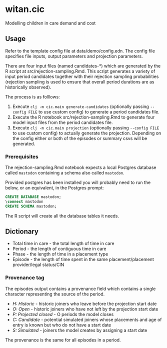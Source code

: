 # witan.cic
Modelling children in care demand and cost

## Usage

Refer to the template config file at data/demo/config.edn. The config file specifies file inputs, output parameters and projection parameters.

There are four input files (named candidates-*) which are generated by the R script at src/rejection-sampling.Rmd. This script generates a variety of input period candidates together with their rejection sampling probabilities (rejection sampling is used to ensure that overall period durations are as historically observed).

The process is as folllows:

1. Execute `clj -m cic.main generate-candidates` (optionally passing `--config FILE` to use custom config) to generate a period candidates file.
2. Execute the R notebook src/rejection-sampling.Rmd to generate four model input files from the period candidates file.
3. Execute `clj -m cic.main projection` (optionally passing `--config FILE` to use custom config) to actually generate the projection. Depending on the config either or both of the episodes or summary csvs will be generated.

### Prerequisites

The rejection-sampling.Rmd notebook expects a local Postgres database called `mastodon` containing a schema also called `mastodon`.

Provided postgres has been installed you will probably need to run the below, or an equivalent, in the Postgres prompt:

```SQL
CREATE DATABASE mastodon;
\connect mastodon
CREATE SCHEMA mastodon;
```

The R script will create all the database tables it needs.

## Dictionary

- Total time in care - the total length of time in care
- Period - the length of contiguous time in care
- Phase - the length of time in a placement type
- Episode - the length of time spent in the same placement/placement provider/legal status/CIN

### Provenance tag

The episodes output contains a provenance field which contains a single character representing the source of the period.

- *H: Historic* - historic joiners who leave before the projection start date
- *O: Open* - historic joiners who have not left by the projection start date
- *P: Projected closed* - O periods the model closes
- *C: Candidate* - potential simulated joiners whose placements and age of entry is known but who do not have a start date
- *S: Simulated* - joiners the model creates by assigning a start date

The provenance is the same for all episodes in a period.
